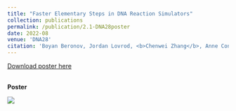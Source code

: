 ```yaml
---
title: "Faster Elementary Steps in DNA Reaction Simulators"
collection: publications
permalink: /publication/2.1-DNA28poster
date: 2022-08
venue: 'DNA28'
citation: 'Boyan Beronov, Jordan Lovrod, <b>Chenwei Zhang</b>, Anne Condon (2022). &quot;Faster Elementary Steps in DNA Reaction Simulators.&quot; <i>DNA28 Conference Poster</i>.'
---
```


[Download poster here](https://drive.google.com/file/d/1mGGTsMH97tjb3ecekPdq3dNWIejqWGZz/view?usp=share_link)

<br/><b>Poster</b><br/>

<image src="DNA28_poster.png"/>

